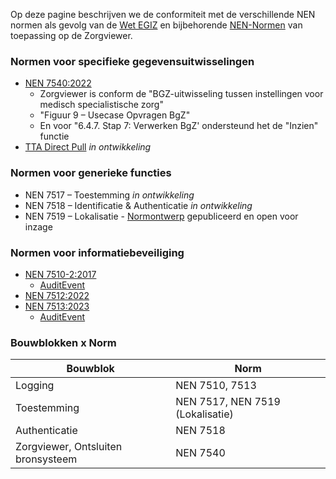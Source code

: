 Op deze pagine beschrijven we de conformiteit met de verschillende NEN normen als gevolg van de [Wet EGIZ](https://www.gegevensuitwisselingindezorg.nl/gegevensuitwisseling/uitleg-over-de-wet) en bijbehorende [NEN-Normen](https://www.nen-egiz.nl/overzicht-normen/) van toepassing op de Zorgviewer.

### Normen voor specifieke gegevensuitwisselingen

* [NEN 7540:2022](https://www.nen.nl/nen-7540-2022-ontw-nl-302516) 
    * Zorgviewer is conform de "BGZ-uitwisseling tussen instellingen voor medisch specialistische zorg" 
    * "Figuur 9 – Usecase Opvragen BgZ" 
    * En voor "6.4.7. Stap 7: Verwerken BgZ' ondersteund het de "Inzien" functie
* [TTA Direct Pull](https://vzvz.atlassian.net/wiki/spaces/Twiincon/pages/331847141/10.2.4+TTA+FHIR+-+Pull) *in ontwikkeling*

### Normen voor generieke functies

* NEN 7517 – Toestemming *in ontwikkeling*
* NEN 7518 – Identificatie & Authenticatie *in ontwikkeling*
* NEN 7519 – Lokalisatie - [Normontwerp](https://normontwerpen.nen.nl/Home/Details/931?_gl=1*1fahnj8*_ga*MTY2NjY5OTI4MS4xNjkwMzYzMjg5*_ga_C13P8HNDG2*MTY5ODkyMDE5Ni45MS4xLjE2OTg5MjA1MzEuMC4wLjA.) gepubliceerd en open voor inzage

### Normen voor informatiebeveiliging

* [NEN 7510-2:2017](https://www.nen.nl/nen-7510-2-2017-nl-238787)
    * [AuditEvent](StructureDefinition-AuditEvent.html)
* [NEN 7512:2022](https://www.nen.nl/nen-7512-2022-nl-297137)
* [NEN 7513:2023](https://www.nen.nl/nen-7513-2023-ontw-nl-309856)
    * [AuditEvent](StructureDefinition-AuditEvent.html)

### Bouwblokken x Norm

|Bouwblok|Norm|
|-|-|
|Logging|NEN 7510, 7513|
|Toestemming|NEN 7517, NEN 7519 (Lokalisatie)|
|Authenticatie|NEN 7518|
|Zorgviewer, Ontsluiten bronsysteem|NEN 7540|

